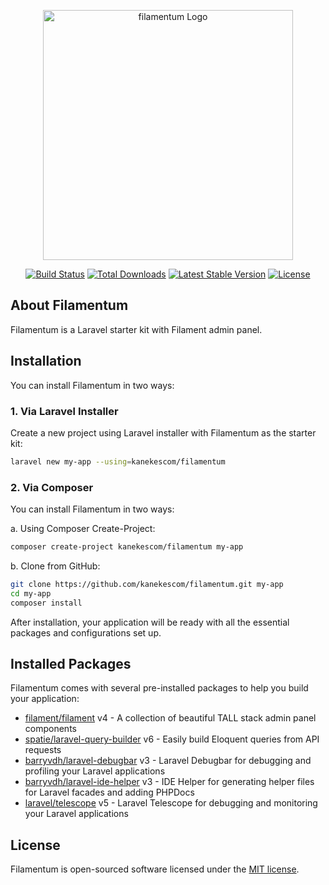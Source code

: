 <p align="center"><a href="https://kanekes.com" target="_blank"><img src="https://raw.githubusercontent.com/laravel/art/master/logo-lockup/5%20SVG/2%20CMYK/1%20Full%20Color/laravel-logolockup-cmyk-red.svg" width="400" alt="filamentum Logo"></a></p>

<p align="center">
<a href="https://github.com/kanekescom/filamentum/actions"><img src="https://github.com/kanekescom/filamentum/actions/workflows/tests.yml/badge.svg" alt="Build Status"></a>
<a href="https://packagist.org/packages/kanekescom/filamentum"><img src="https://img.shields.io/packagist/dt/kanekescom/filamentum" alt="Total Downloads"></a>
<a href="https://packagist.org/packages/kanekescom/filamentum"><img src="https://img.shields.io/packagist/v/kanekescom/filamentum" alt="Latest Stable Version"></a>
<a href="https://packagist.org/packages/kanekescom/filamentum"><img src="https://img.shields.io/github/license/kanekescom/filamentum" alt="License"></a>
</p>

## About Filamentum

Filamentum is a Laravel starter kit with Filament admin panel.

## Installation

You can install Filamentum in two ways:

### 1. Via Laravel Installer

Create a new project using Laravel installer with Filamentum as the starter kit:

```bash
laravel new my-app --using=kanekescom/filamentum
```

### 2. Via Composer

You can install Filamentum in two ways:

a. Using Composer Create-Project:
```bash
composer create-project kanekescom/filamentum my-app
```

b. Clone from GitHub:
```bash
git clone https://github.com/kanekescom/filamentum.git my-app
cd my-app
composer install
```

After installation, your application will be ready with all the essential packages and configurations set up.

## Installed Packages

Filamentum comes with several pre-installed packages to help you build your application:

- [filament/filament](https://github.com/filamentphp/filament) v4 - A collection of beautiful TALL stack admin panel components
- [spatie/laravel-query-builder](https://github.com/spatie/laravel-query-builder) v6 - Easily build Eloquent queries from API requests
- [barryvdh/laravel-debugbar](https://github.com/barryvdh/laravel-debugbar) v3 - Laravel Debugbar for debugging and profiling your Laravel applications
- [barryvdh/laravel-ide-helper](https://github.com/barryvdh/laravel-ide-helper) v3 - IDE Helper for generating helper files for Laravel facades and adding PHPDocs
- [laravel/telescope](https://github.com/laravel/telescope) v5 - Laravel Telescope for debugging and monitoring your Laravel applications

## License

Filamentum is open-sourced software licensed under the [MIT license](https://opensource.org/licenses/MIT).
